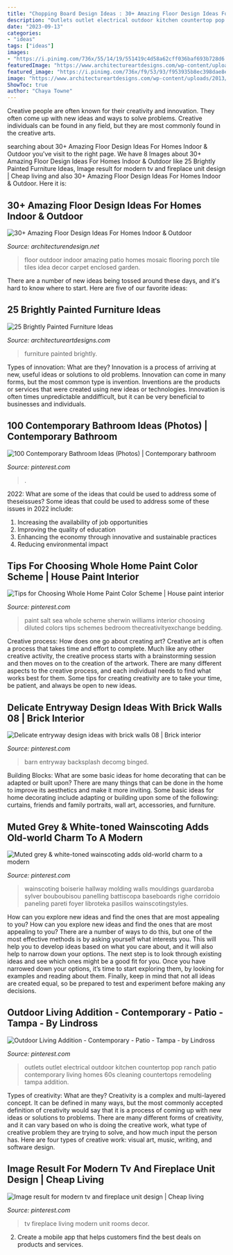 ```yaml
---
title: "Chopping Board Design Ideas : 30+ Amazing Floor Design Ideas For Homes Indoor &amp; Outdoor"
description: "Outlets outlet electrical outdoor kitchen countertop pop ranch patio contemporary living homes 60s cleaning countertops remodeling tampa addition"
date: "2023-09-13"
categories:
- "ideas"
tags: ["ideas"]
images:
- "https://i.pinimg.com/736x/55/14/19/551419c4d58a62cff036baf693b728d6.jpg"
featuredImage: "https://www.architectureartdesigns.com/wp-content/uploads/2013/06/253-630x942.jpg"
featured_image: "https://i.pinimg.com/736x/f9/53/93/f953935b8ec398dae8e99cee751e7da4.jpg"
image: "https://www.architectureartdesigns.com/wp-content/uploads/2013/06/253-630x942.jpg"
ShowToc: true
author: "Chaya Towne"
---
```



Creative people are often known for their creativity and innovation. They often come up with new ideas and ways to solve problems. Creative individuals can be found in any field, but they are most commonly found in the creative arts.

	

		
searching about 30+ Amazing Floor Design Ideas For Homes Indoor &amp; Outdoor you've visit to the right page. We have 8 Images about 30+ Amazing Floor Design Ideas For Homes Indoor &amp; Outdoor like 25 Brightly Painted Furniture Ideas, Image result for modern tv and fireplace unit design | Cheap living and also 30+ Amazing Floor Design Ideas For Homes Indoor &amp; Outdoor. Here it is:
		
    
## 30+ Amazing Floor Design Ideas For Homes Indoor &amp; Outdoor

<img loading=lazy src="http://cdn.architecturendesign.net/wp-content/uploads/2015/08/AD-Indoor-Outdoor-Floor-Design-Ideas-21.jpg" onerror="this.onerror=null;this.src='https://tse1.mm.bing.net/th?id=OIP.K8DN2tCv0pbdZ-JeeS_u-gHaLH&amp;pid=15.1';" alt="30+ Amazing Floor Design Ideas For Homes Indoor &amp; Outdoor">

_Source: architecturendesign.net_

>floor outdoor indoor amazing patio homes mosaic flooring porch tile tiles idea decor carpet enclosed garden. 

	

There are a number of new ideas being tossed around these days, and it's hard to know where to start. Here are five of our favorite ideas: 

    
## 25 Brightly Painted Furniture Ideas

<img loading=lazy src="https://www.architectureartdesigns.com/wp-content/uploads/2013/06/253-630x942.jpg" onerror="this.onerror=null;this.src='https://tse3.mm.bing.net/th?id=OIP.sDEQrrEc9YdJ9UsCdI0XQwHaLE&amp;pid=15.1';" alt="25 Brightly Painted Furniture Ideas">

_Source: architectureartdesigns.com_

>furniture painted brightly. 

	

Types of innovation: What are they?
Innovation is a process of arriving at new, useful ideas or solutions to old problems. Innovation can come in many forms, but the most common type is invention. Inventions are the products or services that were created using new ideas or technologies. Innovation is often times unpredictable anddifficult, but it can be very beneficial to businesses and individuals.

    
## 100 Contemporary Bathroom Ideas (Photos) | Contemporary Bathroom

<img loading=lazy src="https://i.pinimg.com/736x/20/9f/8e/209f8ee897dcb7515499c1427cdeff96.jpg" onerror="this.onerror=null;this.src='https://tse4.mm.bing.net/th?id=OIP.L0FWLFNAGhzj2DSOuSx-mwHaLG&amp;pid=15.1';" alt="100 Contemporary Bathroom Ideas (Photos) | Contemporary bathroom">

_Source: pinterest.com_

>. 

	

2022: What are some of the ideas that could be used to address some of theseissues?
Some ideas that could be used to address some of these issues in 2022 include: 
1. Increasing the availability of job opportunities 
2. Improving the quality of education 
3. Enhancing the economy through innovative and sustainable practices 
4. Reducing environmental impact 

    
## Tips For Choosing Whole Home Paint Color Scheme | House Paint Interior

<img loading=lazy src="https://i.pinimg.com/736x/65/8a/0e/658a0e002bd2ed9a1cfa538f7eaaad9d.jpg" onerror="this.onerror=null;this.src='https://tse3.mm.bing.net/th?id=OIP.UGCPaqUMi4ymFOOEXK3PFQHaLG&amp;pid=15.1';" alt="Tips for Choosing Whole Home Paint Color Scheme | House paint interior">

_Source: pinterest.com_

>paint salt sea whole scheme sherwin williams interior choosing diluted colors tips schemes bedroom thecreativityexchange bedding. 

	

Creative process: How does one go about creating art?
Creative art is often a process that takes time and effort to complete. Much like any other creative activity, the creative process starts with a brainstorming session and then moves on to the creation of the artwork. There are many different aspects to the creative process, and each individual needs to find what works best for them. Some tips for creating creativity are to take your time, be patient, and always be open to new ideas.

    
## Delicate Entryway Design Ideas With Brick Walls 08 | Brick Interior

<img loading=lazy src="https://i.pinimg.com/736x/55/14/19/551419c4d58a62cff036baf693b728d6.jpg" onerror="this.onerror=null;this.src='https://tse2.mm.bing.net/th?id=OIP.lwl99F7MBPlxE90inzm3pAHaLH&amp;pid=15.1';" alt="Delicate entryway design ideas with brick walls 08 | Brick interior">

_Source: pinterest.com_

>barn entryway backsplash decomg binged. 

	

Building Blocks: What are some basic ideas for home decorating that can be adapted or built upon?
There are many things that can be done in the home to improve its aesthetics and make it more inviting. Some basic ideas for home decorating include adapting or building upon some of the following: curtains, friends and family portraits, wall art, accessories, and furniture.

    
## Muted Grey &amp; White-toned Wainscoting Adds Old-world Charm To A Modern

<img loading=lazy src="https://i.pinimg.com/736x/f9/53/93/f953935b8ec398dae8e99cee751e7da4.jpg" onerror="this.onerror=null;this.src='https://tse4.mm.bing.net/th?id=OIP._cRrvzrOqPgm1foycFqpaAHaLH&amp;pid=15.1';" alt="Muted grey &amp; white-toned wainscoting adds old-world charm to a modern">

_Source: pinterest.com_

>wainscoting boiserie hallway molding walls mouldings guardaroba sylver bouboubisou panelling battiscopa baseboards righe corridoio paneling pareti foyer libroteka pasillos wainscotingstyles. 

	

How can you explore new ideas and find the ones that are most appealing to you?
How can you explore new ideas and find the ones that are most appealing to you? There are a number of ways to do this, but one of the most effective methods is by asking yourself what interests you. This will help you to develop ideas based on what you care about, and it will also help to narrow down your options. The next step is to look through existing ideas and see which ones might be a good fit for you. Once you have narrowed down your options, it’s time to start exploring them, by looking for examples and reading about them. Finally, keep in mind that not all ideas are created equal, so be prepared to test and experiment before making any decisions.

    
## Outdoor Living Addition - Contemporary - Patio - Tampa - By Lindross

<img loading=lazy src="https://i.pinimg.com/736x/25/9b/ae/259bae30e322dbf853d6ec3af8f07b79.jpg" onerror="this.onerror=null;this.src='https://tse2.mm.bing.net/th?id=OIP.YDFO9rZ8gQfbQF2Ad3ONpAHaLK&amp;pid=15.1';" alt="Outdoor Living Addition - Contemporary - Patio - Tampa - by Lindross">

_Source: pinterest.com_

>outlets outlet electrical outdoor kitchen countertop pop ranch patio contemporary living homes 60s cleaning countertops remodeling tampa addition. 

	

Types of creativity: What are they?
Creativity is a complex and multi-layered concept. It can be defined in many ways, but the most commonly accepted definition of creativity would say that it is a process of coming up with new ideas or solutions to problems. There are many different forms of creativity, and it can vary based on who is doing the creative work, what type of creative problem they are trying to solve, and how much input the person has. Here are four types of creative work: visual art, music, writing, and software design.

    
## Image Result For Modern Tv And Fireplace Unit Design | Cheap Living

<img loading=lazy src="https://i.pinimg.com/736x/bc/11/0e/bc110e6cb4585a5aa3b287476116a2b1.jpg" onerror="this.onerror=null;this.src='https://tse3.mm.bing.net/th?id=OIP.fyjwXoVEXG-gUAEWdQa2UwHaJ3&amp;pid=15.1';" alt="Image result for modern tv and fireplace unit design | Cheap living">

_Source: pinterest.com_

>tv fireplace living modern unit rooms decor. 

	

2. Create a mobile app that helps customers find the best deals on products and services.

